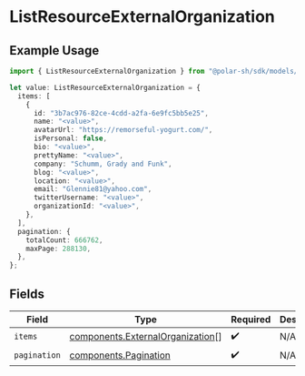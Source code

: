 # ListResourceExternalOrganization

## Example Usage

```typescript
import { ListResourceExternalOrganization } from "@polar-sh/sdk/models/components";

let value: ListResourceExternalOrganization = {
  items: [
    {
      id: "3b7ac976-82ce-4cdd-a2fa-6e9fc5bb5e25",
      name: "<value>",
      avatarUrl: "https://remorseful-yogurt.com/",
      isPersonal: false,
      bio: "<value>",
      prettyName: "<value>",
      company: "Schumm, Grady and Funk",
      blog: "<value>",
      location: "<value>",
      email: "Glennie81@yahoo.com",
      twitterUsername: "<value>",
      organizationId: "<value>",
    },
  ],
  pagination: {
    totalCount: 666762,
    maxPage: 288130,
  },
};
```

## Fields

| Field                                                                                | Type                                                                                 | Required                                                                             | Description                                                                          |
| ------------------------------------------------------------------------------------ | ------------------------------------------------------------------------------------ | ------------------------------------------------------------------------------------ | ------------------------------------------------------------------------------------ |
| `items`                                                                              | [components.ExternalOrganization](../../models/components/externalorganization.md)[] | :heavy_check_mark:                                                                   | N/A                                                                                  |
| `pagination`                                                                         | [components.Pagination](../../models/components/pagination.md)                       | :heavy_check_mark:                                                                   | N/A                                                                                  |